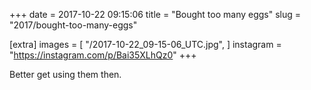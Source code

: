 +++
date = 2017-10-22 09:15:06
title = "Bought too many eggs"
slug = "2017/bought-too-many-eggs"

[extra]
images = [
    "/2017-10-22_09-15-06_UTC.jpg",
]
instagram = "https://instagram.com/p/Bai35XLhQz0"
+++

Better get using them then.

